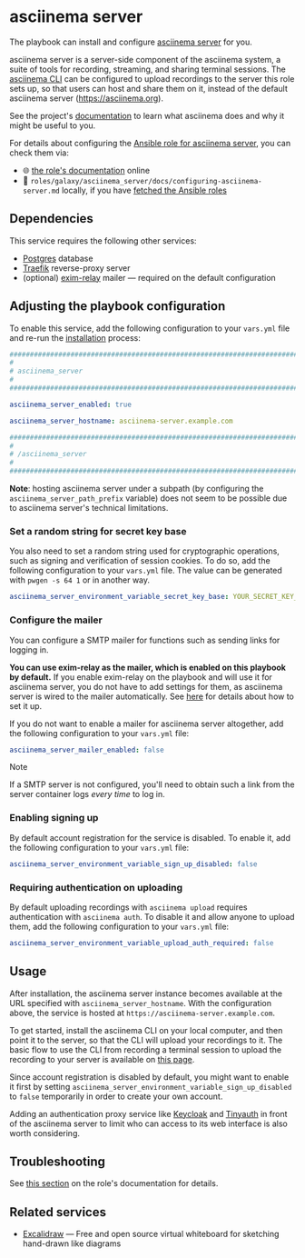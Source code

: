 <!--
SPDX-FileCopyrightText: 2020 - 2024 MDAD project contributors
SPDX-FileCopyrightText: 2020 - 2024 Slavi Pantaleev
SPDX-FileCopyrightText: 2020 Aaron Raimist
SPDX-FileCopyrightText: 2020 Chris van Dijk
SPDX-FileCopyrightText: 2020 Dominik Zajac
SPDX-FileCopyrightText: 2020 Mickaël Cornière
SPDX-FileCopyrightText: 2022 François Darveau
SPDX-FileCopyrightText: 2022 Julian Foad
SPDX-FileCopyrightText: 2022 Warren Bailey
SPDX-FileCopyrightText: 2023 Antonis Christofides
SPDX-FileCopyrightText: 2023 Felix Stupp
SPDX-FileCopyrightText: 2023 Julian-Samuel Gebühr
SPDX-FileCopyrightText: 2023 Pierre 'McFly' Marty
SPDX-FileCopyrightText: 2024 - 2025 Suguru Hirahara

SPDX-License-Identifier: AGPL-3.0-or-later
-->

# asciinema server

The playbook can install and configure [asciinema server](https://github.com/asciinema/asciinema-server/) for you.

asciinema server is a server-side component of the asciinema system, a suite of tools for recording, streaming, and sharing terminal sessions. The [asciinema CLI](https://docs.asciinema.org/manual/cli/) can be configured to upload recordings to the server this role sets up, so that users can host and share them on it, instead of the default asciinema server (<https://asciinema.org>).

See the project's [documentation](https://docs.asciinema.org/) to learn what asciinema does and why it might be useful to you.

For details about configuring the [Ansible role for asciinema server](https://codeberg.org/acioustick/ansible-role-asciinema-server), you can check them via:
- 🌐 [the role's documentation](https://codeberg.org/acioustick/ansible-role-asciinema-server/src/branch/master/docs/configuring-asciinema-server.md) online
- 📁 `roles/galaxy/asciinema_server/docs/configuring-asciinema-server.md` locally, if you have [fetched the Ansible roles](../installing.md)

## Dependencies

This service requires the following other services:

- [Postgres](postgres.md) database
- [Traefik](traefik.md) reverse-proxy server
- (optional) [exim-relay](exim-relay.md) mailer — required on the default configuration

## Adjusting the playbook configuration

To enable this service, add the following configuration to your `vars.yml` file and re-run the [installation](../installing.md) process:

```yaml
########################################################################
#                                                                      #
# asciinema_server                                                     #
#                                                                      #
########################################################################

asciinema_server_enabled: true

asciinema_server_hostname: asciinema-server.example.com

########################################################################
#                                                                      #
# /asciinema_server                                                    #
#                                                                      #
########################################################################
```

**Note**: hosting asciinema server under a subpath (by configuring the `asciinema_server_path_prefix` variable) does not seem to be possible due to asciinema server's technical limitations.

### Set a random string for secret key base

You also need to set a random string used for cryptographic operations, such as signing and verification of session cookies. To do so, add the following configuration to your `vars.yml` file. The value can be generated with `pwgen -s 64 1` or in another way.

```yaml
asciinema_server_environment_variable_secret_key_base: YOUR_SECRET_KEY_HERE
```

### Configure the mailer

You can configure a SMTP mailer for functions such as sending links for logging in.

**You can use exim-relay as the mailer, which is enabled on this playbook by default.** If you enable exim-relay on the playbook and will use it for asciinema server, you do not have to add settings for them, as asciinema server is wired to the mailer automatically. See [here](exim-relay.md) for details about how to set it up.

If you do not want to enable a mailer for asciinema server altogether, add the following configuration to your `vars.yml` file:

```yaml
asciinema_server_mailer_enabled: false
```

>[!NOTE]
> If a SMTP server is not configured, you'll need to obtain such a link from the server container logs *every time* to log in.

### Enabling signing up

By default account registration for the service is disabled. To enable it, add the following configuration to your `vars.yml` file:

```yaml
asciinema_server_environment_variable_sign_up_disabled: false
```

### Requiring authentication on uploading

By default uploading recordings with `asciinema upload` requires authentication with `asciinema auth`. To disable it and allow anyone to upload them, add the following configuration to your `vars.yml` file:

```yaml
asciinema_server_environment_variable_upload_auth_required: false
```

## Usage

After installation, the asciinema server instance becomes available at the URL specified with `asciinema_server_hostname`. With the configuration above, the service is hosted at `https://asciinema-server.example.com`.

To get started, install the asciinema CLI on your local computer, and then point it to the server, so that the CLI will upload your recordings to it. The basic flow to use the CLI from recording a terminal session to upload the recording to your server is available on [this page](https://docs.asciinema.org/getting-started/).

Since account registration is disabled by default, you might want to enable it first by setting `asciinema_server_environment_variable_sign_up_disabled` to `false` temporarily in order to create your own account.

Adding an authentication proxy service like [Keycloak](keycloak.md) and [Tinyauth](tinyauth.md) in front of the asciinema server to limit who can access to its web interface is also worth considering.

## Troubleshooting

See [this section](https://codeberg.org/acioustick/ansible-role-asciinema-server/src/branch/master/docs/configuring-asciinema-server.md#troubleshooting) on the role's documentation for details.

## Related services

- [Excalidraw](excalidraw.md) — Free and open source virtual whiteboard for sketching hand-drawn like diagrams
